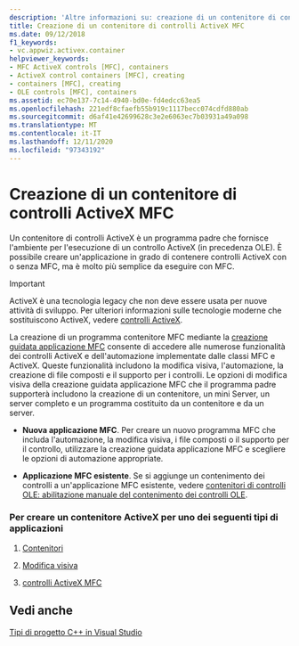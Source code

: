 ```yaml
---
description: 'Altre informazioni su: creazione di un contenitore di controlli ActiveX MFC'
title: Creazione di un contenitore di controlli ActiveX MFC
ms.date: 09/12/2018
f1_keywords:
- vc.appwiz.activex.container
helpviewer_keywords:
- MFC ActiveX controls [MFC], containers
- ActiveX control containers [MFC], creating
- containers [MFC], creating
- OLE controls [MFC], containers
ms.assetid: ec70e137-7c14-4940-bd0e-fd4edcc63ea5
ms.openlocfilehash: 221edf8cfaefb55b919c1117becc074cdfd880ab
ms.sourcegitcommit: d6af41e42699628c3e2e6063ec7b03931a49a098
ms.translationtype: MT
ms.contentlocale: it-IT
ms.lasthandoff: 12/11/2020
ms.locfileid: "97343192"
---
```

# <a name="creating-an-mfc-activex-control-container"></a>Creazione di un contenitore di controlli ActiveX MFC

Un contenitore di controlli ActiveX è un programma padre che fornisce l'ambiente per l'esecuzione di un controllo ActiveX (in precedenza OLE). È possibile creare un'applicazione in grado di contenere controlli ActiveX con o senza MFC, ma è molto più semplice da eseguire con MFC.

>[!IMPORTANT]
> ActiveX è una tecnologia legacy che non deve essere usata per nuove attività di sviluppo. Per ulteriori informazioni sulle tecnologie moderne che sostituiscono ActiveX, vedere [controlli ActiveX](../activex-controls.md).

La creazione di un programma contenitore MFC mediante la [creazione guidata applicazione MFC](../../mfc/reference/mfc-application-wizard.md) consente di accedere alle numerose funzionalità dei controlli ActiveX e dell'automazione implementate dalle classi MFC e ActiveX. Queste funzionalità includono la modifica visiva, l'automazione, la creazione di file composti e il supporto per i controlli. Le opzioni di modifica visiva della creazione guidata applicazione MFC che il programma padre supporterà includono la creazione di un contenitore, un mini Server, un server completo e un programma costituito da un contenitore e da un server.

- **Nuova applicazione MFC**. Per creare un nuovo programma MFC che includa l'automazione, la modifica visiva, i file composti o il supporto per il controllo, utilizzare la creazione guidata applicazione MFC e scegliere le opzioni di automazione appropriate.

- **Applicazione MFC esistente**. Se si aggiunge un contenimento dei controlli a un'applicazione MFC esistente, vedere [contenitori di controlli OLE: abilitazione manuale del contenimento dei controlli OLE](../../mfc/activex-control-containers-manually-enabling-activex-control-containment.md).

### <a name="to-create-an-activex-container-for-any-of-the-following-types-of-applications"></a>Per creare un contenitore ActiveX per uno dei seguenti tipi di applicazioni

1. [Contenitori](../../mfc/containers.md)

1. [Modifica visiva](../../mfc/ole-mfc.md)

1. [controlli ActiveX MFC](../../mfc/mfc-activex-controls.md)

## <a name="see-also"></a>Vedi anche

[Tipi di progetto C++ in Visual Studio](../../build/reference/visual-cpp-project-types.md)
